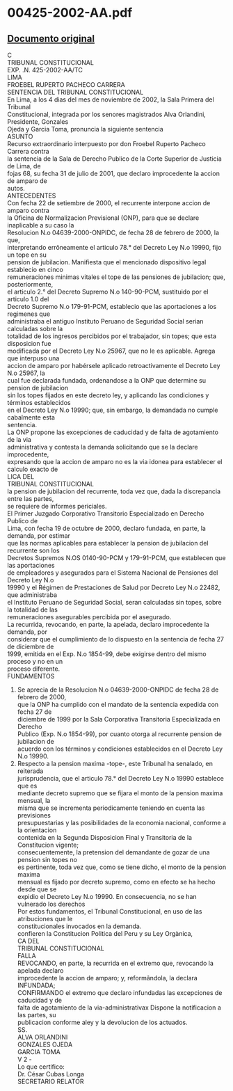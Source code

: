 
00425-2002-AA.pdf
=================
  
[Documento original](https://tc.gob.pe/jurisprudencia/2003/00425-2002-AA.pdf)  
---  
C  
TRIBUNAL CONSTITUCIONAL  
EXP. .N. 425-2002-AA/TC  
LIMA  
FROEBEL RUPERTO PACHECO CARRERA  
SENTENCIA DEL TRIBUNAL CONSTITUCIONAL  
En Lima, a los 4 dias del mes de noviembre de 2002, la Sala Primera del Tribunal  
Constitucional, integrada por los senores magistrados Alva Orlandini, Presidente, Gonzales  
Ojeda y Garcia Toma, pronuncia la siguiente sentencia  
ASUNTO  
Recurso extraordinario interpuesto por don Froebel Ruperto Pacheco Carrera contra  
la sentencia de la Sala de Derecho Publico de la Corte Superior de Justicia de Lima, de  
fojas 68, su fecha 31 de julio de 2001, que declaro improcedente la accion de amparo de  
autos.  
ANTECEDENTES  
Con fecha 22 de setiembre de 2000, el recurrente interpone accion de amparo contra  
la Oficina de Normalizacion Previsional (ONP), para que se declare inaplicable a su caso la  
Resolucion N.o 04639-2000-ONPIDC, de fecha 28 de febrero de 2000, la que,  
interpretando errôneamente el articulo 78.° del Decreto Ley N.o 19990, fijo un tope en su  
pension de jubilacion. Manifiesta que el mencionado dispositivo legal establecio en cinco  
remuneraciones minimas vitales el tope de las pensiones de jubilacion; que, posteriormente,  
el articulo 2.° del Decreto Supremo N.o 140-90-PCM, sustituido por el articulo 1.0 del  
Decreto Supremo N.o 179-91-PCM, establecio que las aportaciones a los regimenes que  
administraba el antiguo Instituto Peruano de Seguridad Social serian calculadas sobre la  
totalidad de los ingresos percibidos por el trabajador, sin topes; que esta disposicion fue  
modificada por el Decreto Ley N.o 25967, que no le es aplicable. Agrega que interpuso una  
accion de amparo por habérsele aplicado retroactivamente el Decreto Ley N.o 25967, la  
cual fue declarada fundada, ordenandose a la ONP que determine su pension de jubilacion  
sin los topes fijados en este decreto ley, y aplicando las condiciones y términos establecidos  
en el Decreto Ley N.o 19990; que, sin embargo, la demandada no cumple cabalmente esta  
sentencia.  
La ONP propone las excepciones de caducidad y de falta de agotamiento de la via  
administrativa y contesta la demanda solicitando que se la declare improcedente,  
expresando que la accion de amparo no es la via idonea para establecer el calculo exacto de  
LICA DEL  
TRIBUNAL CONSTITUCIONAL  
la pension de jubilacion del recurrente, toda vez que, dada la discrepancia entre las partes,  
se requiere de informes periciales.  
El Primer Juzgado Corporativo Transitorio Especializado en Derecho Publico de  
Lima, con fecha 19 de octubre de 2000, declaro fundada, en parte, la demanda, por estimar  
que las normas aplicables para establecer la pension de jubilacion del recurrente son los  
Decretos Supremos N.OS 0140-90-PCM y 179-91-PCM, que establecen que las aportaciones  
de empleadores y asegurados para el Sistema Nacional de Pensiones del Decreto Ley N.o  
19990 y el Régimen de Prestaciones de Salud por Decreto Ley N.o 22482, que administraba  
el Instituto Peruano de Seguridad Social, seran calculadas sin topes, sobre la totalidad de las  
remuneraciones asegurables percibida por el asegurado.  
La recurrida, revocando, en parte, la apelada, declaro improcedente la demanda, por  
considerar que el cumplimiento de lo dispuesto en la sentencia de fecha 27 de diciembre de  
1999, emitida en el Exp. N.o 1854-99, debe exigirse dentro del mismo proceso y no en un  
proceso diferente.  
FUNDAMENTOS  
1. Se aprecia de la Resolucion N.o 04639-2000-ONPIDC de fecha 28 de febrero de 2000,  
que la ONP ha cumplido con el mandato de la sentencia expedida con fecha 27 de  
diciembre de 1999 por la Sala Corporativa Transitoria Especializada en Derecho  
Publico (Exp. N.o 1854-99), por cuanto otorga al recurrente pension de jubilacion de  
acuerdo con los términos y condiciones establecidos en el Decreto Ley N.o 19990.  
2. Respecto a la pension maxima -tope-, este Tribunal ha senalado, en reiterada  
jurisprudencia, que el articulo 78.° del Decreto Ley N.o 19990 establece que es  
mediante decreto supremo que se fijara el monto de la pension maxima mensual, la  
misma que se incrementa periodicamente teniendo en cuenta las previsiones  
presupuestarias y las posibilidades de la economia nacional, conforme a la orientacion  
contenida en la Segunda Disposicion Final y Transitoria de la Constitucion vigente;  
consecuentemente, la pretension del demandante de gozar de una pension sin topes no  
es pertinente, toda vez que, como se tiene dicho, el monto de la pension maxima  
mensual es fijado por decreto supremo, como en efecto se ha hecho desde que se  
expidio el Decreto Ley N.o 19990. En consecuencia, no se han vulnerado los derechos  
Por estos fundamentos, el Tribunal Constitucional, en uso de las atribuciones que le  
constitucionales invocados en la demanda.  
confieren la Constitucion Politica del Peru y su Ley Orgànica,  
CA DEL  
TRIBUNAL CONSTITUCIONAL  
FALLA  
REVOCANDO, en parte, la recurrida en el extremo que, revocando la apelada declaro  
improcedente la accion de amparo; y, reformândola, la declara INFUNDADA;  
CONFIRMANDO el extremo que declaro infundadas las excepciones de caducidad y de  
falta de agotamiento de la via-administrativax Dispone la notificacion a las partes, su  
publicacion conforme aley y la devolucion de los actuados.  
SS.  
ALVA ORLANDINI  
GONZALES OJEDA  
GARCIA TOMA  
V 2 -  
Lo que certifico:  
Dr. César Cubas Longa  
SECRETARIO RELATOR